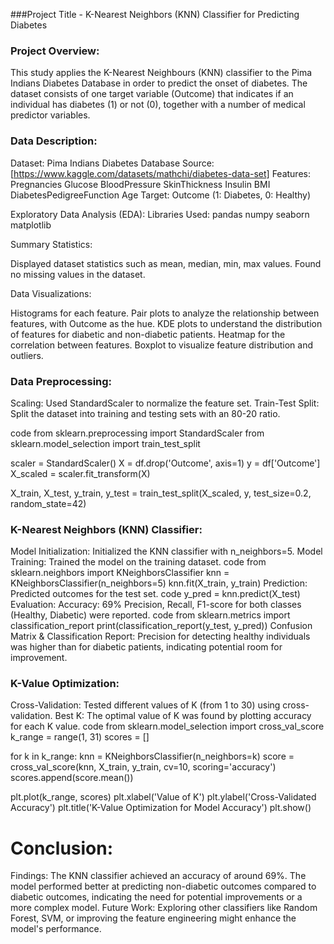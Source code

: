 ###Project Title - K-Nearest Neighbors (KNN) Classifier for Predicting Diabetes

### Project Overview:
This study applies the K-Nearest Neighbours (KNN) classifier to the Pima Indians Diabetes Database in order to predict the onset of diabetes. The dataset consists of one target variable (Outcome) that indicates if an individual has diabetes (1) or not (0), together with a number of medical predictor variables.


### Data Description:
Dataset: Pima Indians Diabetes Database
Source: [https://www.kaggle.com/datasets/mathchi/diabetes-data-set]
Features:
Pregnancies
Glucose
BloodPressure
SkinThickness
Insulin
BMI
DiabetesPedigreeFunction
Age
Target: Outcome (1: Diabetes, 0: Healthy)

Exploratory Data Analysis (EDA):
Libraries Used:
pandas
numpy
seaborn
matplotlib

Summary Statistics:

Displayed dataset statistics such as mean, median, min, max values.
Found no missing values in the dataset.

Data Visualizations:

Histograms for each feature.
Pair plots to analyze the relationship between features, with Outcome as the hue.
KDE plots to understand the distribution of features for diabetic and non-diabetic patients.
Heatmap for the correlation between features.
Boxplot to visualize feature distribution and outliers.

### Data Preprocessing:
Scaling: Used StandardScaler to normalize the feature set.
Train-Test Split: Split the dataset into training and testing sets with an 80-20 ratio.

 code
from sklearn.preprocessing import StandardScaler
from sklearn.model_selection import train_test_split

scaler = StandardScaler()
X = df.drop('Outcome', axis=1)
y = df['Outcome']
X_scaled = scaler.fit_transform(X)

X_train, X_test, y_train, y_test = train_test_split(X_scaled, y, test_size=0.2, random_state=42)


### K-Nearest Neighbors (KNN) Classifier:
Model Initialization: Initialized the KNN classifier with n_neighbors=5.
Model Training: Trained the model on the training dataset.
code
from sklearn.neighbors import KNeighborsClassifier
knn = KNeighborsClassifier(n_neighbors=5)
knn.fit(X_train, y_train)
Prediction: Predicted outcomes for the test set.
 code
y_pred = knn.predict(X_test)
Evaluation:
Accuracy: 69%
Precision, Recall, F1-score for both classes (Healthy, Diabetic) were reported.
 code
from sklearn.metrics import classification_report
print(classification_report(y_test, y_pred))
Confusion Matrix & Classification Report:
Precision for detecting healthy individuals was higher than for diabetic patients, indicating potential room for improvement.

### K-Value Optimization:
Cross-Validation: Tested different values of K (from 1 to 30) using cross-validation.
Best K: The optimal value of K was found by plotting accuracy for each K value.
 code
from sklearn.model_selection import cross_val_score
k_range = range(1, 31)
scores = []

for k in k_range:
    knn = KNeighborsClassifier(n_neighbors=k)
    score = cross_val_score(knn, X_train, y_train, cv=10, scoring='accuracy')
    scores.append(score.mean())

plt.plot(k_range, scores)
plt.xlabel('Value of K')
plt.ylabel('Cross-Validated Accuracy')
plt.title('K-Value Optimization for Model Accuracy')
plt.show()


# Conclusion:
Findings: The KNN classifier achieved an accuracy of around 69%. The model performed better at predicting non-diabetic outcomes compared to diabetic outcomes, indicating the need for potential improvements or a more complex model.
Future Work: Exploring other classifiers like Random Forest, SVM, or improving the feature engineering might enhance the model's performance.
